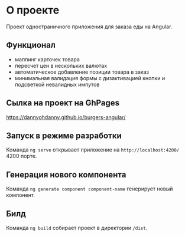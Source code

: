 # О проекте

Проект одностраничного приложения для заказа еды на Angular.

## Функционал
 - маппинг карточек товара
 - пересчет цен в нескольких валютах
 - автоматическое добавление позиции товара в заказ
 - минимальная валидация формы с дизактивацией кнопки и подсветкой невалидных импутов

## Сылка на проект на GhPages
https://dannyohdanny.github.io/burgers-angular/

## Запуск в режиме разработки

Команда `ng serve` открывает приложение на `http://localhost:4200/` 4200 порте.

## Генерация нового компонента

Команда `ng generate component component-name` генерирует новый компонент.

## Билд

Команда `ng build` собирает проект в директории `/dist`.

